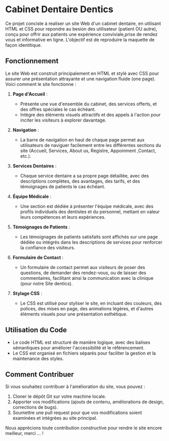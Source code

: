 
# Cabinet Dentaire Dentics

Ce projet conciste à realiser un site Web d'un cabinet dentaire, en utilisant HTML et CSS pour repondre au besion des 
utilisateur (patient OU autre), conçu pour offrir aux patients une expérience conviviale,prise de rendez vous et informative en ligne. L'objectif est de reproduire la maquette de façon identitique.

## Fonctionnement

Le site Web est construit principalement en HTML et stylé avec CSS pour assurer une présentation attrayante et une navigation fluide (one page). Voici comment le site fonctionne :

1. **Page d'Accueil** :
   - Présente une vue d'ensemble du cabinet, des services offerts, et des offres spéciales le cas échéant.
   - Intègre des éléments visuels attractifs et des appels à l'action pour inciter les visiteurs à explorer davantage.

2. **Navigation** :
   - La barre de navigation en haut de chaque page permet aux utilisateurs de naviguer facilement entre les différentes sections du site (Accueil, Services, About us, Registre, Appoinment ,Contact, etc.).

3. **Services Dentaires** :
   - Chaque service dentaire a sa propre page détaillée, avec des descriptions complètes, des avantages, des tarifs, et des témoignages de patients le cas échéant.

4. **Équipe Médicale** :
   - Une section est dédiée à présenter l'équipe médicale, avec des profils individuels des dentistes et du personnel, mettant en valeur leurs compétences et leurs expériences.

5. **Témoignages de Patients** :
   - Les témoignages de patients satisfaits sont affichés sur une page dédiée ou intégrés dans les descriptions de services pour renforcer la confiance des visiteurs.

6. **Formulaire de Contact** :
   - Un formulaire de contact permet aux visiteurs de poser des questions, de demander des rendez-vous, ou de laisser des commentaires, facilitant ainsi la communication avec la clinique (pour notre Site dentics).

7. **Stylage CSS** :
   - Le CSS est utilisé pour styliser le site, en incluant des couleurs, des polices, des mises en page, des animations légères, et d'autres éléments visuels pour une présentation esthétique.

## Utilisation du Code

- Le code HTML est structuré de manière logique, avec des balises sémantiques pour améliorer l'accessibilité et le référencement.
- Le CSS est organisé en fichiers séparés pour faciliter la gestion et la maintenance des styles.

## Comment Contribuer

Si vous souhaitez contribuer à l'amélioration du site, vous pouvez :

1. Cloner le dépôt Git sur votre machine locale.
2. Apporter vos modifications (ajouts de contenu, améliorations de design, corrections de bugs).
3. Soumettre une pull request pour que vos modifications soient examinées et intégrées au site principal.

Nous apprécions toute contribution constructive pour rendre le site encore meilleur, merci ... !
